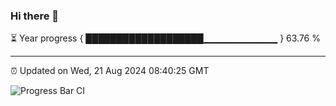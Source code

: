 ### Hi there 👋

⏳ Year progress { ███████████████████▁▁▁▁▁▁▁▁▁▁▁ } 63.76 %

---

⏰ Updated on Wed, 21 Aug 2024 08:40:25 GMT

![Progress Bar CI](https://github.com/IshwaranRudhara/GIT-ACTION/workflows/Progress%20Bar%20CI/badge.svg)
